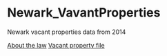 Newark_VavantProperties
=======================

Newark vacant properties data from 2014

[About the law](http://newarknj.patch.com/groups/politics-and-elections/p/city-announces-vacant-property-ordinance)
[Vacant property file](http://data.codefornewark.org/dataset/vacant-properties)

